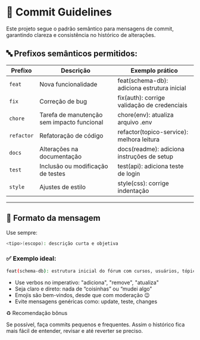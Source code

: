 # 📘 Commit Guidelines

Este projeto segue o padrão semântico para mensagens de commit, garantindo clareza e consistência no histórico de alterações.

## 🔤 Prefixos semânticos permitidos:

| Prefixo   | Descrição                                  | Exemplo prático                              |
|-----------|---------------------------------------------|----------------------------------------------|
| `feat`    | Nova funcionalidade                         | feat(schema-db): adiciona estrutura inicial  |
| `fix`     | Correção de bug                             | fix(auth): corrige validação de credenciais  |
| `chore`   | Tarefa de manutenção sem impacto funcional  | chore(env): atualiza arquivo .env            |
| `refactor`| Refatoração de código                       | refactor(topico-service): melhora leitura    |
| `docs`    | Alterações na documentação                  | docs(readme): adiciona instruções de setup   |
| `test`    | Inclusão ou modificação de testes           | test(api): adiciona teste de login           |
| `style`   | Ajustes de estilo                           | style(css): corrige indentação               |

---

## 📝 Formato da mensagem

Use sempre:

```bash
<tipo>(escopo): descrição curta e objetiva
```



### ✅ Exemplo ideal:

```bash
feat(schema-db): estrutura inicial do fórum com cursos, usuários, tópicos e respostas
```

- Use verbos no imperativo: "adiciona", "remove", "atualiza"
- Seja claro e direto: nada de “coisinhas” ou “mudei algo”
- Emojis são bem-vindos, desde que com moderação 😉
- Evite mensagens genéricas como: update, teste, changes

♻️ Recomendação bônus

Se possível, faça commits pequenos e frequentes. Assim o histórico fica mais fácil de entender, revisar e até reverter se preciso.